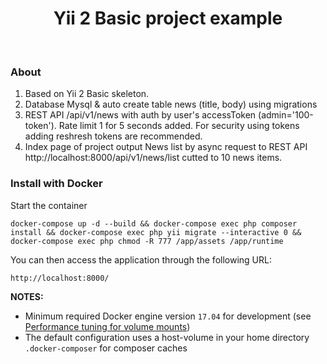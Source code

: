 <p align="center">
     <h1 align="center">Yii 2 Basic project example</h1>
    <br>
</p>

### About

1. Based on Yii 2 Basic skeleton.
2. Database Mysql & auto create table news (title, body) using migrations
3. REST API /api/v1/news with auth by user's accessToken (admin='100-token'). Rate limit 1 for 5 seconds added. For security using tokens adding reshresh tokens are recommended.
4. Index page of project output News list by async request to REST API http://localhost:8000/api/v1/news/list cutted to 10 news items.


### Install with Docker
    
Start the container

    docker-compose up -d --build && docker-compose exec php composer install && docker-compose exec php yii migrate --interactive 0 && docker-compose exec php chmod -R 777 /app/assets /app/runtime
    
You can then access the application through the following URL:

    http://localhost:8000/

**NOTES:** 
- Minimum required Docker engine version `17.04` for development (see [Performance tuning for volume mounts](https://docs.docker.com/docker-for-mac/osxfs-caching/))
- The default configuration uses a host-volume in your home directory `.docker-composer` for composer caches


